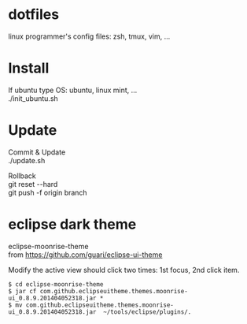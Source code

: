 dotfiles
========

linux programmer's config files: zsh, tmux, vim, ...

Install
=======
If ubuntu type OS: ubuntu, linux mint, ...  
  ./init_ubuntu.sh  

Update
======
Commit & Update  
  ./update.sh  

Rollback  
  git reset --hard <old-commit-id>  
  git push -f origin branch  

eclipse dark theme
=================

eclipse-moonrise-theme  
from https://github.com/guari/eclipse-ui-theme  

Modify the active view should click two times: 1st focus, 2nd click item.  
```
$ cd eclipse-moonrise-theme
$ jar cf com.github.eclipseuitheme.themes.moonrise-ui_0.8.9.201404052318.jar *
$ mv com.github.eclipseuitheme.themes.moonrise-ui_0.8.9.201404052318.jar  ~/tools/eclipse/plugins/.
```
